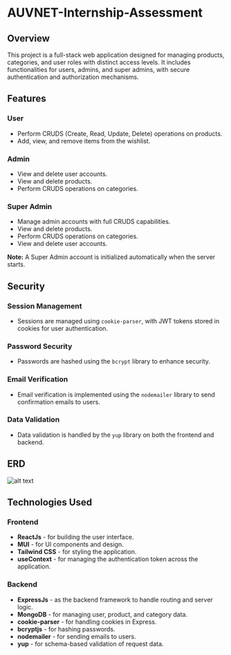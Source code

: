 # AUVNET-Internship-Assessment

## Overview
This project is a full-stack web application designed for managing products, categories, and user roles with distinct access levels. It includes functionalities for users, admins, and super admins, with secure authentication and authorization mechanisms.

## Features

### User
- Perform CRUDS (Create, Read, Update, Delete) operations on products.
- Add, view, and remove items from the wishlist.

### Admin
- View and delete user accounts.
- View and delete products.
- Perform CRUDS operations on categories.

### Super Admin
- Manage admin accounts with full CRUDS capabilities.
- View and delete products.
- Perform CRUDS operations on categories.
- View and delete user accounts.

**Note:** A Super Admin account is initialized automatically when the server starts.

## Security

### Session Management
- Sessions are managed using `cookie-parser`, with JWT tokens stored in cookies for user authentication.

### Password Security
- Passwords are hashed using the `bcrypt` library to enhance security.

### Email Verification
- Email verification is implemented using the `nodemailer` library to send confirmation emails to users.

### Data Validation
- Data validation is handled by the `yup` library on both the frontend and backend.

## ERD
![alt text]([URL](https://drive.google.com/file/d/1rxh7-thWvekmOD-j3CR4AKlxy3KRjYRc/view?usp=sharing))

## Technologies Used

### Frontend
- **ReactJs** - for building the user interface.
- **MUI** - for UI components and design.
- **Tailwind CSS** - for styling the application.
- **useContext** - for managing the authentication token across the application.

### Backend
- **ExpressJs** - as the backend framework to handle routing and server logic.
- **MongoDB** - for managing user, product, and category data.
- **cookie-parser** - for handling cookies in Express.
- **bcryptjs** - for hashing passwords.
- **nodemailer** - for sending emails to users.
- **yup** - for schema-based validation of request data.
